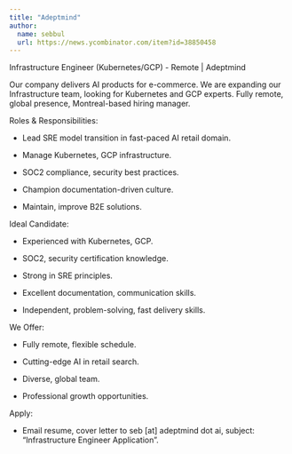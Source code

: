 ```yaml
---
title: "Adeptmind"
author:
  name: sebbul
  url: https://news.ycombinator.com/item?id=38850458
---
```

Infrastructure Engineer (Kubernetes&#x2F;GCP) - Remote | Adeptmind

Our company delivers AI products for e-commerce. We are expanding our Infrastructure team, looking for Kubernetes and GCP experts. Fully remote, global presence, Montreal-based hiring manager.

Roles &amp; Responsibilities:

- Lead SRE model transition in fast-paced AI retail domain.

- Manage Kubernetes, GCP infrastructure.

- SOC2 compliance, security best practices.

- Champion documentation-driven culture.

- Maintain, improve B2E solutions.

Ideal Candidate:

- Experienced with Kubernetes, GCP.

- SOC2, security certification knowledge.

- Strong in SRE principles.

- Excellent documentation, communication skills.

- Independent, problem-solving, fast delivery skills.

We Offer:

- Fully remote, flexible schedule.

- Cutting-edge AI in retail search.

- Diverse, global team.

- Professional growth opportunities.

Apply:

- Email resume, cover letter to seb [at] adeptmind dot ai, subject: “Infrastructure Engineer Application”.

